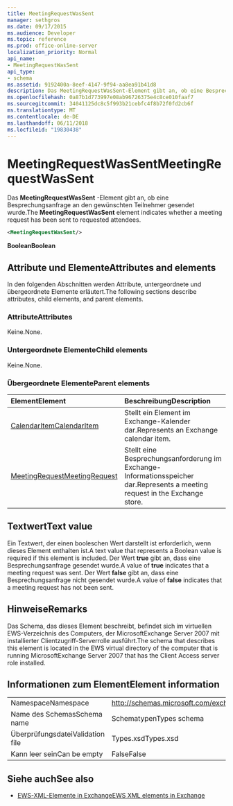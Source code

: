 ```yaml
---
title: MeetingRequestWasSent
manager: sethgros
ms.date: 09/17/2015
ms.audience: Developer
ms.topic: reference
ms.prod: office-online-server
localization_priority: Normal
api_name:
- MeetingRequestWasSent
api_type:
- schema
ms.assetid: 9192400a-8eef-4147-9f94-aa8ea91b41d8
description: Das MeetingRequestWasSent-Element gibt an, ob eine Besprechungsanfrage an den gewünschten Teilnehmer gesendet wurde.
ms.openlocfilehash: 0a87b1d773997e08ab96726375e4c8ce010faaf7
ms.sourcegitcommit: 34041125dc8c5f993b21cebfc4f8b72f0fd2cb6f
ms.translationtype: MT
ms.contentlocale: de-DE
ms.lasthandoff: 06/11/2018
ms.locfileid: "19830438"
---
```

# <a name="meetingrequestwassent"></a><span data-ttu-id="c9add-103">MeetingRequestWasSent</span><span class="sxs-lookup"><span data-stu-id="c9add-103">MeetingRequestWasSent</span></span>

<span data-ttu-id="c9add-104">Das **MeetingRequestWasSent** -Element gibt an, ob eine Besprechungsanfrage an den gewünschten Teilnehmer gesendet wurde.</span><span class="sxs-lookup"><span data-stu-id="c9add-104">The **MeetingRequestWasSent** element indicates whether a meeting request has been sent to requested attendees.</span></span> 
  
```xml
<MeetingRequestWasSent/>
```

 <span data-ttu-id="c9add-105">**Boolean**</span><span class="sxs-lookup"><span data-stu-id="c9add-105">**Boolean**</span></span>
## <a name="attributes-and-elements"></a><span data-ttu-id="c9add-106">Attribute und Elemente</span><span class="sxs-lookup"><span data-stu-id="c9add-106">Attributes and elements</span></span>

<span data-ttu-id="c9add-107">In den folgenden Abschnitten werden Attribute, untergeordnete und übergeordnete Elemente erläutert.</span><span class="sxs-lookup"><span data-stu-id="c9add-107">The following sections describe attributes, child elements, and parent elements.</span></span>
  
### <a name="attributes"></a><span data-ttu-id="c9add-108">Attribute</span><span class="sxs-lookup"><span data-stu-id="c9add-108">Attributes</span></span>

<span data-ttu-id="c9add-109">Keine.</span><span class="sxs-lookup"><span data-stu-id="c9add-109">None.</span></span>
  
### <a name="child-elements"></a><span data-ttu-id="c9add-110">Untergeordnete Elemente</span><span class="sxs-lookup"><span data-stu-id="c9add-110">Child elements</span></span>

<span data-ttu-id="c9add-111">Keine.</span><span class="sxs-lookup"><span data-stu-id="c9add-111">None.</span></span>
  
### <a name="parent-elements"></a><span data-ttu-id="c9add-112">Übergeordnete Elemente</span><span class="sxs-lookup"><span data-stu-id="c9add-112">Parent elements</span></span>

|<span data-ttu-id="c9add-113">**Element**</span><span class="sxs-lookup"><span data-stu-id="c9add-113">**Element**</span></span>|<span data-ttu-id="c9add-114">**Beschreibung**</span><span class="sxs-lookup"><span data-stu-id="c9add-114">**Description**</span></span>|
|:-----|:-----|
|[<span data-ttu-id="c9add-115">CalendarItem</span><span class="sxs-lookup"><span data-stu-id="c9add-115">CalendarItem</span></span>](calendaritem.md) <br/> |<span data-ttu-id="c9add-116">Stellt ein Element im Exchange-Kalender dar.</span><span class="sxs-lookup"><span data-stu-id="c9add-116">Represents an Exchange calendar item.</span></span>  <br/> |
|[<span data-ttu-id="c9add-117">MeetingRequest</span><span class="sxs-lookup"><span data-stu-id="c9add-117">MeetingRequest</span></span>](meetingrequest.md) <br/> |<span data-ttu-id="c9add-118">Stellt eine Besprechungsanforderung im Exchange-Informationsspeicher dar.</span><span class="sxs-lookup"><span data-stu-id="c9add-118">Represents a meeting request in the Exchange store.</span></span>  <br/> |
   
## <a name="text-value"></a><span data-ttu-id="c9add-119">Textwert</span><span class="sxs-lookup"><span data-stu-id="c9add-119">Text value</span></span>

<span data-ttu-id="c9add-120">Ein Textwert, der einen booleschen Wert darstellt ist erforderlich, wenn dieses Element enthalten ist.</span><span class="sxs-lookup"><span data-stu-id="c9add-120">A text value that represents a Boolean value is required if this element is included.</span></span> <span data-ttu-id="c9add-121">Der Wert **true** gibt an, dass eine Besprechungsanfrage gesendet wurde.</span><span class="sxs-lookup"><span data-stu-id="c9add-121">A value of **true** indicates that a meeting request was sent.</span></span> <span data-ttu-id="c9add-122">Der Wert **false** gibt an, dass eine Besprechungsanfrage nicht gesendet wurde.</span><span class="sxs-lookup"><span data-stu-id="c9add-122">A value of **false** indicates that a meeting request has not been sent.</span></span> 
  
## <a name="remarks"></a><span data-ttu-id="c9add-123">Hinweise</span><span class="sxs-lookup"><span data-stu-id="c9add-123">Remarks</span></span>

<span data-ttu-id="c9add-124">Das Schema, das dieses Element beschreibt, befindet sich im virtuellen EWS-Verzeichnis des Computers, der MicrosoftExchange Server 2007 mit installierter Clientzugriff-Serverrolle ausführt.</span><span class="sxs-lookup"><span data-stu-id="c9add-124">The schema that describes this element is located in the EWS virtual directory of the computer that is running MicrosoftExchange Server 2007 that has the Client Access server role installed.</span></span>
  
## <a name="element-information"></a><span data-ttu-id="c9add-125">Informationen zum Element</span><span class="sxs-lookup"><span data-stu-id="c9add-125">Element information</span></span>

|||
|:-----|:-----|
|<span data-ttu-id="c9add-126">Namespace</span><span class="sxs-lookup"><span data-stu-id="c9add-126">Namespace</span></span>  <br/> |http://schemas.microsoft.com/exchange/services/2006/types  <br/> |
|<span data-ttu-id="c9add-127">Name des Schemas</span><span class="sxs-lookup"><span data-stu-id="c9add-127">Schema name</span></span>  <br/> |<span data-ttu-id="c9add-128">Schematypen</span><span class="sxs-lookup"><span data-stu-id="c9add-128">Types schema</span></span>  <br/> |
|<span data-ttu-id="c9add-129">Überprüfungsdatei</span><span class="sxs-lookup"><span data-stu-id="c9add-129">Validation file</span></span>  <br/> |<span data-ttu-id="c9add-130">Types.xsd</span><span class="sxs-lookup"><span data-stu-id="c9add-130">Types.xsd</span></span>  <br/> |
|<span data-ttu-id="c9add-131">Kann leer sein</span><span class="sxs-lookup"><span data-stu-id="c9add-131">Can be empty</span></span>  <br/> |<span data-ttu-id="c9add-132">False</span><span class="sxs-lookup"><span data-stu-id="c9add-132">False</span></span>  <br/> |
   
## <a name="see-also"></a><span data-ttu-id="c9add-133">Siehe auch</span><span class="sxs-lookup"><span data-stu-id="c9add-133">See also</span></span>



- [<span data-ttu-id="c9add-134">EWS-XML-Elemente in Exchange</span><span class="sxs-lookup"><span data-stu-id="c9add-134">EWS XML elements in Exchange</span></span>](ews-xml-elements-in-exchange.md)


